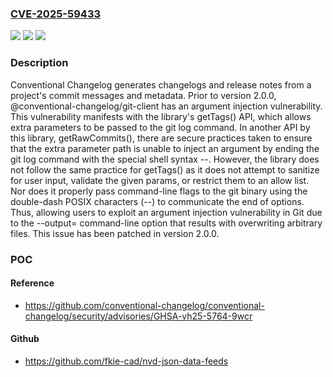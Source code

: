 ### [CVE-2025-59433](https://cve.mitre.org/cgi-bin/cvename.cgi?name=CVE-2025-59433)
![](https://img.shields.io/static/v1?label=Product&message=conventional-changelog&color=blue)
![](https://img.shields.io/static/v1?label=Version&message=%3C%202.0.0%20&color=brightgreen)
![](https://img.shields.io/static/v1?label=Vulnerability&message=CWE-88%3A%20Improper%20Neutralization%20of%20Argument%20Delimiters%20in%20a%20Command%20('Argument%20Injection')&color=brightgreen)

### Description

Conventional Changelog generates changelogs and release notes from a project's commit messages and metadata. Prior to version 2.0.0, @conventional-changelog/git-client has an argument injection vulnerability. This vulnerability manifests with the library's getTags() API, which allows extra parameters to be passed to the git log command. In another API by this library, getRawCommits(), there are secure practices taken to ensure that the extra parameter path is unable to inject an argument by ending the git log command with the special shell syntax --. However, the library does not follow the same practice for getTags() as it does not attempt to sanitize for user input, validate the given params, or restrict them to an allow list. Nor does it properly pass command-line flags to the git binary using the double-dash POSIX characters (--) to communicate the end of options. Thus, allowing users to exploit an argument injection vulnerability in Git due to the --output= command-line option that results with overwriting arbitrary files. This issue has been patched in version 2.0.0.

### POC

#### Reference
- https://github.com/conventional-changelog/conventional-changelog/security/advisories/GHSA-vh25-5764-9wcr

#### Github
- https://github.com/fkie-cad/nvd-json-data-feeds

